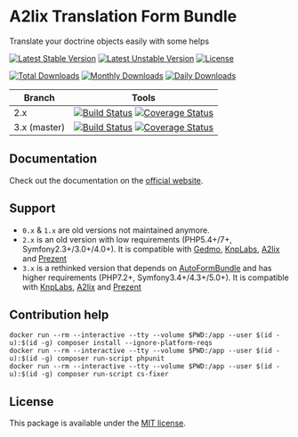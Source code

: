 # A2lix Translation Form Bundle

Translate your doctrine objects easily with some helps

[![Latest Stable Version](https://poser.pugx.org/a2lix/translation-form-bundle/v/stable)](https://packagist.org/packages/a2lix/translation-form-bundle)
[![Latest Unstable Version](https://poser.pugx.org/a2lix/translation-form-bundle/v/unstable)](https://packagist.org/packages/a2lix/translation-form-bundle)
[![License](https://poser.pugx.org/a2lix/translation-form-bundle/license)](https://packagist.org/packages/a2lix/translation-form-bundle)

[![Total Downloads](https://poser.pugx.org/a2lix/translation-form-bundle/downloads)](https://packagist.org/packages/a2lix/translation-form-bundle)
[![Monthly Downloads](https://poser.pugx.org/a2lix/translation-form-bundle/d/monthly)](https://packagist.org/packages/a2lix/translation-form-bundle)
[![Daily Downloads](https://poser.pugx.org/a2lix/translation-form-bundle/d/daily)](https://packagist.org/packages/a2lix/translation-form-bundle)

| Branch | Tools |
| --- | --- |
| 2.x | [![Build Status][v2_ci_badge]][v2_ci_link] [![Coverage Status][v2_coverage_badge]][v2_coverage_link] |
| 3.x (master) | [![Build Status][v3_ci_badge]][v3_ci_link] [![Coverage Status][v3_coverage_badge]][v3_coverage_link] |

## Documentation

Check out the documentation on the [official website](http://a2lix.fr/bundles/translation-form).

## Support

* `0.x` & `1.x` are old versions not maintained anymore.
* `2.x` is an old version with low requirements (PHP5.4+/7+, Symfony2.3+/3.0+/4.0+). It is compatible with [Gedmo](https://github.com/Atlantic18/DoctrineExtensions/blob/master/doc/translatable.md), [KnpLabs](https://github.com/KnpLabs/DoctrineBehaviors#translatable), [A2lix](https://github.com/a2lix/I18nDoctrineBundle) and [Prezent](https://github.com/Prezent/doctrine-translatable-bundle)
* `3.x` is a rethinked version that depends on [AutoFormBundle](https://github.com/a2lix/AutoFormBundle) and has higher requirements (PHP7.2+, Symfony3.4+/4.3+/5.0+). It is compatible with [KnpLabs](https://github.com/KnpLabs/DoctrineBehaviors#translatable), [A2lix](https://github.com/a2lix/I18nDoctrineBundle) and [Prezent](https://github.com/Prezent/doctrine-translatable-bundle)

## Contribution help

```
docker run --rm --interactive --tty --volume $PWD:/app --user $(id -u):$(id -g) composer install --ignore-platform-reqs
docker run --rm --interactive --tty --volume $PWD:/app --user $(id -u):$(id -g) composer run-script phpunit
docker run --rm --interactive --tty --volume $PWD:/app --user $(id -u):$(id -g) composer run-script cs-fixer
```

## License

This package is available under the [MIT license](LICENSE).

[v2_ci_badge]: https://github.com/a2lix/TranslationFormBundle/workflows/CI/badge.svg?branch=2.x
[v2_ci_link]: https://github.com/a2lix/TranslationFormBundle/actions?query=workflow%3ACI
[v2_coverage_badge]: https://codecov.io/gh/a2lix/TranslationFormBundle/branch/2.x/graph/badge.svg
[v2_coverage_link]: https://codecov.io/gh/a2lix/TranslationFormBundle/branch/2.x

[v3_ci_badge]: https://github.com/a2lix/TranslationFormBundle/workflows/CI/badge.svg
[v3_ci_link]: https://github.com/a2lix/TranslationFormBundle/actions?query=workflow%3ACI
[v3_coverage_badge]: https://codecov.io/gh/a2lix/TranslationFormBundle/branch/master/graph/badge.svg
[v3_coverage_link]: https://codecov.io/gh/a2lix/TranslationFormBundle/branch/master

